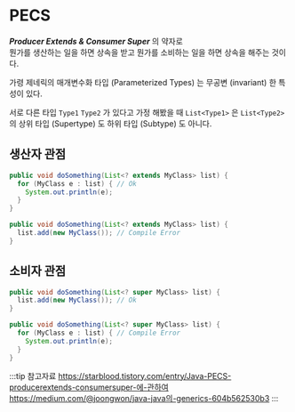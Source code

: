# PECS <Badge text="Generic"/>

_**Producer Extends & Consumer Super**_ 의 약자로  
뭔가를 생산하는 일을 하면 상속을 받고 뭔가를 소비하는 일을 하면 상속을 해주는 것이다.

가령 제네릭의 매개변수화 타입 (Parameterized Types) 는 무공변 (invariant) 한 특성이 있다.

서로 다른 타입 `Type1` `Type2` 가 있다고 가정 해봤을 때 `List<Type1>` 은 `List<Type2>` 의 상위 타입 (Supertype) 도 하위 타입 (Subtype) 도 아니다.

## 생산자 관점

```java
public void doSomething(List<? extends MyClass> list) {
  for (MyClass e : list) { // Ok
    System.out.println(e);
  }
}

public void doSomething(List<? extends MyClass> list) {
  list.add(new MyClass()); // Compile Error
}
```

## 소비자 관점

```java
public void doSomething(List<? super MyClass> list) {
  list.add(new MyClass()); // Ok
}

public void doSomething(List<? super MyClass> list) {
  for (MyClass e : list) { // Compile Error
    System.out.println(e);
  }
}
```

:::tip 참고자료
<https://starblood.tistory.com/entry/Java-PECS-producerextends-consumersuper-에-관하여>
<https://medium.com/@joongwon/java-java의-generics-604b562530b3>
:::
